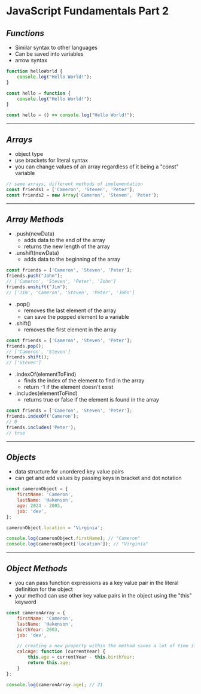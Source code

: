 # **JavaScript Fundamentals Part 2**

## *Functions*
- Similar syntax to other languages
- Can be saved into variables
- arrow syntax
```js
function helloWorld {
    console.log("Hello World!");
}

const hello = function {
    console.log("Hello World!");
}

const hello = () => console.log("Hello World!");
```
---
## *Arrays*
- object type
- use brackets for literal syntax
- you can change values of an array regardless of it being a "const" variable
```js
// same arrays, different methods of implementation
const friends1 = ['Cameron', 'Steven', 'Peter'];
const friends2 = new Array('Cameron', 'Steven', 'Peter');
```
---
## *Array Methods*
- .push(newData)
    - adds data to the end of the array
    - returns the new length of the array
- .unshift(newData)
    - adds data to the beginning of the array
```js
const friends = ['Cameron', 'Steven', 'Peter'];
friends.push("John");
// ['Cameron', 'Steven', 'Peter', 'John']
friends.unshift("Jim");
// ['Jim', 'Cameron', 'Steven', 'Peter', 'John']
```
- .pop()
    - removes the last element of the array
    - can save the popped element to a variable
- .shift()
    - removes the first element in the array
```js
const friends = ['Cameron', 'Steven', 'Peter'];
friends.pop();
// ['Cameron', 'Steven']
friends.shift();
// ['Steven']
```
- .indexOf(elementToFind)
    - finds the index of the element to find in the array
    - return -1 if the element doesn't exist
- .includes(elementToFind)
    - returns true or false if the element is found in the array
```js
const friends = ['Cameron', 'Steven', 'Peter'];
friends.indexOf('Cameron');
// 0
friends.includes('Peter');
// true
```
---
## *Objects*
- data structure for unordered key value pairs
- can get and add values by passing keys in bracket and dot notation
```js
const cameronObject = {
    firstName: 'Cameron',
    lastName: 'Hakenson',
    age: 2024 - 2003,
    job: 'dev',
};

cameronObject.location = 'Virginia';

console.log(cameronObject.firstName); // "Cameron"
console.log(cameronObject['location']); // "Virginia"
```
---
## *Object Methods*
- you can pass function expressions as a key value pair in the literal definition for the object
- your method can use other key value pairs in the object using the "this" keyword
```js
const cameronArray = {
    firstName: 'Cameron',
    lastName: 'Hakenson',
    birthYear: 2003,
    job: 'dev',

    // creating a new property within the method saves a lot of time if you need to access the result multiple times
    calcAge: function (currentYear) {
        this.age = currentYear - this.birthYear;
        return this.age;
    }
};

console.log(cameronArray.age); // 21
```
